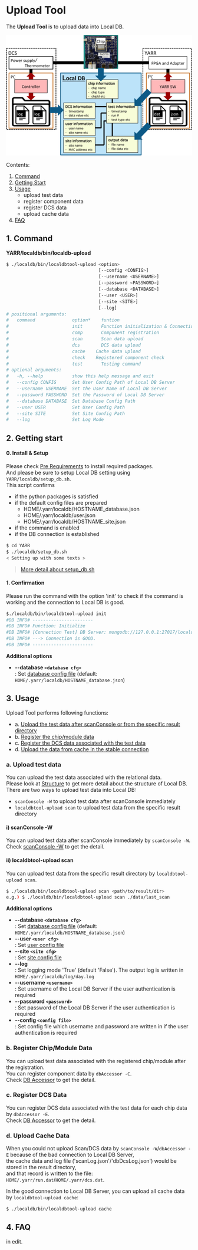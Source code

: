 # Upload Tool

The **Upload Tool** is to upload data into Local DB.

![Upload test](images/upload_test.png)

Contents:

1. [Command](#1-command)
2. [Getting Start](#2-getting-start)
3. [Usage](#3-usage)
    - upload test data
    - register component data
    - register DCS data
    - upload cache data
4. [FAQ](#4-faq)

## 1. Command

**YARR/localdb/bin/localdb-upload**

```bash
$ ./localdb/bin/localdbtool-upload <option>
                                   [--config <CONFIG>]
                                   [--username <USERNAME>]
                                   [--password <PASSWORD>]
                                   [--database <DATABASE>]
                                   [--user <USER>]
                                   [--site <SITE>]
                                   [--log]
# positional arguments:
#   command              option*	funtion
#                        init	    Function initialization & Connection check
#                        comp	    Component registration
#                        scan	    Scan data upload
#                        dcs	    DCS data upload
#                        cache	  Cache data upload
#                        check	  Registered component check
#                        test	    Testing command
# optional arguments:
#   -h, --help           show this help message and exit
#   --config CONFIG      Set User Config Path of Local DB Server
#   --username USERNAME  Set the User Name of Local DB Server
#   --password PASSWORD  Set the Password of Local DB Server
#   --database DATABASE  Set Database Config Path
#   --user USER          Set User Config Path
#   --site SITE          Set Site Config Path
#   --log                Set Log Mode
```

## 2. Getting start

#### 0. Install & Setup

Please check [Pre Requirements](requirements.md) to install required packages.<br>
And please be sure to setup Local DB setting using `YARR/localdb/setup_db.sh`. <br>
This script confirms

- if the python packages is satisfied
- if the default config files are prepared
    - HOME/.yarr/localdb/HOSTNAME_database.json
    - HOME/.yarr/localdb/user.json
    - HOME/.yarr/localdb/HOSTNAME_site.json
- if the command is enabled
- if the DB connection is established

```bash
$ cd YARR
$ ./localdb/setup_db.sh
< Setting up with some texts >
```
> [More detail about setup_db.sh](setup-db.md)

#### 1. Confirmation

Please run the command with the option 'init' to check if the command is working and the connection to Local DB is good.

```bash
$./localdb/bin/localdbtool-upload init
#DB INFO# -----------------------
#DB INFO# Function: Initialize
#DB INFO# [Connection Test] DB Server: mongodb://127.0.0.1:27017/localdb
#DB INFO# ---> Connection is GOOD.
#DB INFO# -----------------------
```

**Additional options**

- **--database ``<database cfg>``**<br> : Set [database config file](config.md) (default: `HOME/.yarr/localdb/HOSTNAME_database.json`)

## 3. Usage

Upload Tool performs following functions:

* a. [Upload the test data after scanConsole or from the specific result directory](#a-upload-test-data)
* b. [Register the chip/module data](#b-register-chipmodule-data)
* c. [Register the DCS data associated with the test data](#c-register-dcs-data)
* d. [Upload the data from cache in the stable connection](#d-upload-cache-data)

### a. Upload test data

You can upload the test data associated with the relational data.<br>
Please look at [Structure](structure.md) to get more detail about the structure of Local DB. <br>
There are two ways to upload test data into Local DB:

* `scanConsole -W` to upload test data after scanConsole immediately
* `localdbtool-upload scan` to upload test data from the specific result directory

#### i) scanConsole -W

You can upload test data after scanConsole immediately by `scanConsole -W`.<br>
Check [scanConsole -W](scanconsole.md) to get the detail.

#### ii) localdbtool-upload scan

You can upload test data from the specific result directory by `localdbtool-upload scan`.

```bash
$ ./localdb/bin/localdbtool-upload scan <path/to/result/dir>
e.g.) $ ./localdb/bin/localdbtool-upload scan ./data/last_scan
```

**Additional options**

- **--database ``<database cfg>``**<br> : Set [database config file](config.md) (default: `HOME/.yarr/localdb/HOSTNAME_database.json`)
- **--user ``<user cfg>``**<br> : Set [user config file](config.md)
- **--site ``<site cfg>``**<br> : Set [site config file](config.md)
- **--log**<br> : Set logging mode 'True' (default 'False'). The output log is written in `HOME/.yarr/localdb/log/day.log`
- **--username ``<username>``**<br> : Set username of the Local DB Server if the user authentication is required
- **--password ``<password>``**<br> : Set password of the Local DB Server if the user authentication is required
- **--config ``<config file>``**<br> : Set config file which username and password are written in if the user authentication is required

### b. Register Chip/Module Data

You can upload test data associated with the registered chip/module after the registration.<br>
You can register component data by `dbAccessor -C`. <br>
Check [DB Accessor](accessor.md) to get the detail.

### c. Register DCS Data

You can register DCS data associated with the test data for each chip data by `dbAccessor -E`. <br>
Check [DB Accessor](accessor.md) to get the detail.

### d. Upload Cache Data

When you could not upload Scan/DCS data by `scanConsole -W`/`dbAccessor -E` because of the bad connection to Local DB Server, <br>
the cache data and log file ('scanLog.json'/'dbDcsLog.json') would be stored in the result directory,<br>
and that record is written to the file: `HOME/.yarr/run.dat`/`HOME/.yarr/dcs.dat`.

In the good connection to Local DB Server, you can upload all cache data by `localdbtool-upload cache`:

```bash
$ ./localdb/bin/localdbtool-upload cache
```

## 4. FAQ

in edit.
